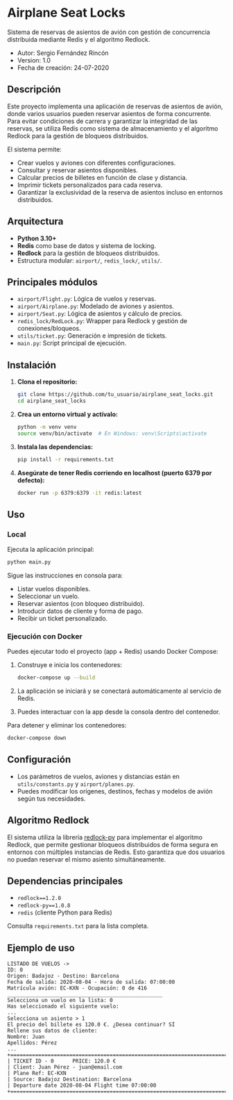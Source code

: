 # Airplane Seat Locks

Sistema de reservas de asientos de avión con gestión de concurrencia distribuida mediante Redis y el algoritmo Redlock.

- Autor: Sergio Fernández Rincón
- Version: 1.0
- Fecha de creación: 24-07-2020

## Descripción

Este proyecto implementa una aplicación de reservas de asientos de avión, donde varios usuarios pueden reservar asientos de forma concurrente. Para evitar condiciones de carrera y garantizar la integridad de las reservas, se utiliza Redis como sistema de almacenamiento y el algoritmo Redlock para la gestión de bloqueos distribuidos.

El sistema permite:
- Crear vuelos y aviones con diferentes configuraciones.
- Consultar y reservar asientos disponibles.
- Calcular precios de billetes en función de clase y distancia.
- Imprimir tickets personalizados para cada reserva.
- Garantizar la exclusividad de la reserva de asientos incluso en entornos distribuidos.

## Arquitectura

- **Python 3.10+**
- **Redis** como base de datos y sistema de locking.
- **Redlock** para la gestión de bloqueos distribuidos.
- Estructura modular: `airport/`, `redis_lock/`, `utils/`.

## Principales módulos

- `airport/Flight.py`: Lógica de vuelos y reservas.
- `airport/Airplane.py`: Modelado de aviones y asientos.
- `airport/Seat.py`: Lógica de asientos y cálculo de precios.
- `redis_lock/RedLock.py`: Wrapper para Redlock y gestión de conexiones/bloqueos.
- `utils/ticket.py`: Generación e impresión de tickets.
- `main.py`: Script principal de ejecución.

## Instalación

1. **Clona el repositorio:**
   ```bash
   git clone https://github.com/tu_usuario/airplane_seat_locks.git
   cd airplane_seat_locks
   ```

2. **Crea un entorno virtual y actívalo:**
   ```bash
   python -m venv venv
   source venv/bin/activate  # En Windows: venv\Scripts\activate
   ```

3. **Instala las dependencias:**
   ```bash
   pip install -r requirements.txt
   ```

4. **Asegúrate de tener Redis corriendo en localhost (puerto 6379 por defecto):**
   ```bash
   docker run -p 6379:6379 -it redis:latest
   ```

## Uso
### Local
Ejecuta la aplicación principal:
```bash
python main.py
```

Sigue las instrucciones en consola para:
- Listar vuelos disponibles.
- Seleccionar un vuelo.
- Reservar asientos (con bloqueo distribuido).
- Introducir datos de cliente y forma de pago.
- Recibir un ticket personalizado.

### Ejecución con Docker

Puedes ejecutar todo el proyecto (app + Redis) usando Docker Compose:

1. Construye e inicia los contenedores:
   ```bash
   docker-compose up --build
   ```

2. La aplicación se iniciará y se conectará automáticamente al servicio de Redis.

3. Puedes interactuar con la app desde la consola dentro del contenedor.

Para detener y eliminar los contenedores:
```bash
docker-compose down
```

## Configuración

- Los parámetros de vuelos, aviones y distancias están en `utils/constants.py` y `airport/planes.py`.
- Puedes modificar los orígenes, destinos, fechas y modelos de avión según tus necesidades.

## Algoritmo Redlock

El sistema utiliza la librería [redlock-py](https://github.com/SPSCommerce/redlock-py) para implementar el algoritmo Redlock, que permite gestionar bloqueos distribuidos de forma segura en entornos con múltiples instancias de Redis. Esto garantiza que dos usuarios no puedan reservar el mismo asiento simultáneamente.

## Dependencias principales

- `redlock==1.2.0`
- `redlock-py==1.0.8`
- `redis` (cliente Python para Redis)

Consulta `requirements.txt` para la lista completa.

## Ejemplo de uso

```text
LISTADO DE VUELOS ->
ID: 0
Origen: Badajoz - Destino: Barcelona
Fecha de salida: 2020-08-04 - Hora de salida: 07:00:00
Matrícula avión: EC-KXN - Ocupación: 0 de 416
__________________________________________________
Selecciona un vuelo en la lista: 0
Has seleccionado el siguiente vuelo:
...
Selecciona un asiento > 1
El precio del billete es 120.0 €. ¿Desea continuar? SÍ
Rellene sus datos de cliente:
Nombre: Juan
Apellidos: Pérez
...
+=======================================================================+
| TICKET ID - 0      PRICE: 120.0 €     
| Client: Juan Pérez - juan@email.com                  
| Plane Ref: EC-KXN                    
| Source: Badajoz Destination: Barcelona        
| Departure date 2020-08-04 Flight time 07:00:00        
+=======================================================================+
```

